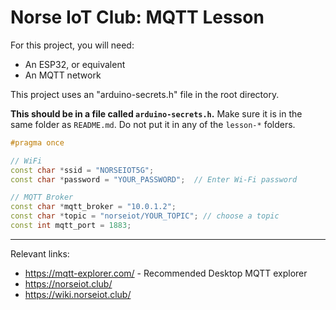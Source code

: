# Norse IoT Club: MQTT Lesson

For this project, you will need:
- An ESP32, or equivalent
- An MQTT network

This project uses an "arduino-secrets.h" file in the root directory.

**This should be in a file called `arduino-secrets.h`.** 
Make sure it is in the same folder as `README.md`. Do not put it in any of the `lesson-*` folders.

```cpp
#pragma once

// WiFi
const char *ssid = "NORSEIOT5G";
const char *password = "YOUR_PASSWORD";  // Enter Wi-Fi password

// MQTT Broker
const char *mqtt_broker = "10.0.1.2";
const char *topic = "norseiot/YOUR_TOPIC"; // choose a topic
const int mqtt_port = 1883;
```

------

Relevant links:

- <https://mqtt-explorer.com/> - Recommended Desktop MQTT explorer
- <https://norseiot.club/>
- <https://wiki.norseiot.club/>
